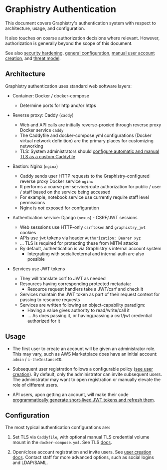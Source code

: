 # Graphistry Authentication

This document covers Graphistry's authentication system with respect to architecture, usage, and configuration.

It also touches on coarse authorization decisions where relevant. However, authorization is generally beyond the scope of this document.

See also [security hardening](configure-security.md), [general configuration](configure.md), [manual user account creation](user-creation.md), and [threat model](threatmodel.md).

## Architecture

Graphistry authentication uses standard web software layers:

* Container: Docker / docker-compose
  * Determine ports for http and/or https

* Reverse proxy: Caddy (`caddy`)
  * Web and API calls are initially reverse-proxied through reverse proxy Docker service `caddy`
  * The Caddyfile and docker-compose.yml configurations (Docker virtual network definition) are the primary places for customizing networking
  * TLS: System administrators should [configure automatic and manual TLS as a custom Caddyfile](configure.md#tls)

* Bastion: Nginx (`nginx`)
  * Caddy sends user HTTP requests to the Graphistry-configured reverse proxy Docker service `nginx`
  * It performs a coarse per-service/route authorization  for public / user / staff based on the service being accessed
  * For example, notebook service use currently require staff level permissions
  * Nginx is _not_ exposed for configuration
  
* Authentication service: Django (`nexus`) - CSRF/JWT sessions
  * Web sesssions use HTTP-only `csrftoken` and `graphistry_jwt` cookies
  * APIs use `jwt` tokens via header `Authorization: Bearer xyz`
  * ... TLS is required for protecting these from MITM attacks
  * By default, authentication is via Graphistry's internal account system
    * Integrating with social/external and internal auth are also possible
    
* Services use JWT tokens
  * They will translate csrf to JWT as needed
  * Resources having corresponding protected metadata:
    * Resource request handlers take a JWT/csrf and check it
  * Services maintain the JWT token as part of their request context for passing to resource requests
  * Services are written following an object-capability paradigm:
    * Having a value gives authority to read/write/call it
    * ... As does passing it, or having/passing a csrf/jwt credential authorized for it
    
## Usage

* The first user to create an account will be given an administrator role. This may vary, such as AWS Marketplace does have an initial account: `admin` / `i-theInstanceID`. 

* Subsequent user registration follows a configurable policy ([see user creation](user-creation.md)). By default, only the administrator can invite subsequent users. The administrator may want to open registration or manually elevate the role of different users.

* API users, upon getting an account, will make their code [programmatically generate short-lived JWT tokens and refresh them](https://hub.graphistry.com/docs/api/1/rest/auth/#auth2).


## Configuration
  
The most typical authentication configurations are:

1. Set TLS via `Caddyfile`, with optional manual TLS credential volume mount in the `docker-compose.yml`. See TLS [docs](configure.md#tls-caddyfile).

2. Open/close account registration and invite users. See [user creation docs](user-creation.md). Contact staff for more advanced options, such as social logins and LDAP/SAML.
